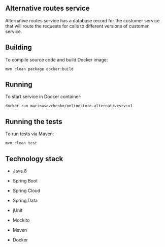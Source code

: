 ## **Alternative routes service**

Alternative routes service has a database record for the customer service that will route the requests for calls to
different versions of customer service.

## **Building**

To compile source code and build Docker image:
```
mvn clean package docker:build
```

## **Running**

To start service in Docker container:
```
docker run marinasavchenko/onlinestore-alternativesrv:v1
```

## **Running the tests**

To run tests via Maven:
```
mvn clean test
```

## **Technology stack**

* Java 8
* Spring Boot
* Spring Cloud
* Spring Data

* jUnit
* Mockito

* Maven
* Docker